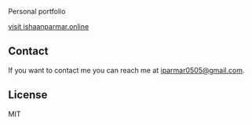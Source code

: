 Personal portfolio

[visit ishaanparmar.online]([https://www.google.com](https://ishaanparmar.online/))

## Contact

If you want to contact me you can reach me at iparmar0505@gmail.com.

## License

MIT
